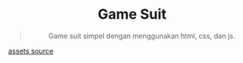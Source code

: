 <div align="center">
 
# Game Suit
> Game suit simpel dengan menggunakan html, css, dan js.
</div>  

[assets source](https://www.vectorstock.com/royalty-free-vector/rock-paper-scissors-hand-gesture-vector-25169733)

